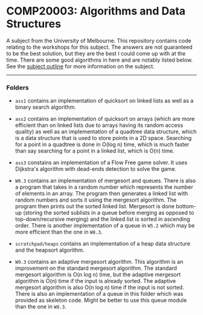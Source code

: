 # COMP20003: Algorithms and Data Structures
A subject from the University of Melbourne. This repository contains code relating to the workshops for this subject. The answers are not guaranteed to be the best solution, but they are the best I could come up with at the time. There are some good algorithms in here and are notably listed below. See the [subject outline](https://handbook.unimelb.edu.au/2022/subjects/comp20003) for more information on the subject.

---
### Folders
- `ass1` contains an implementation of quicksort on linked lists as well as a binary search algorithm.

- `ass2` contains an implementation of quicksort on arrays (which are more efficient than on linked lists due to arrays having its random access quality) as well as an implementation of a quadtree data structure, which is a data structure that is used to store points in a 2D space. Searching for a point in a quadtree is done in O(log n) time, which is much faster than say searching for a point in a linked list, which is O(n) time.

- `ass3` constains an implementation of a Flow Free game solver. It uses Dijkstra's algorithm with dead-ends detection to solve the game.

- `W8.3` contains an implementation of mergesort and queues. There is also a program that takes in a random number which represents the number of elements in an array. The program then generates a linked list with random numbers and sorts it using the mergesort algorithm. The program then prints out the sorted linked list. Mergesort is done bottom-up (storing the sorted sublists in a queue before merging as opposed to top-down/recursive merging) and the linked list is sorted in ascending order. There is another implementation of a queue in `W5.2` which may be more efficient than the one in `W8.3`.

- `scratchpad/heaps` contains an implementation of a heap data structure and the heapsort algorithm.

- `W9.3` contains an adaptive mergesort algorithm. This algorithm is an improvement on the standard mergesort algorithm. The standard mergesort algorithm is O(n log n) time, but the adaptive mergesort algorithm is O(n) time if the input is already sorted. The adaptive mergesort algorithm is also O(n log n) time if the input is not sorted. There is also an implementation of a queue in this folder which was provided as skeleton code. Might be better to use this queue module than the one in `W8.3`.
